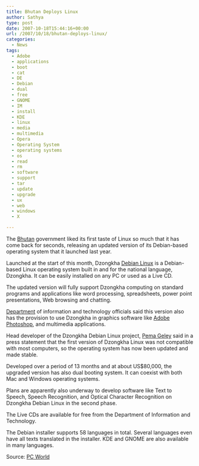 ```yaml
---
title: Bhutan Deploys Linux
author: Sathya
type: post
date: 2007-10-18T15:44:16+00:00
url: /2007/10/18/bhutan-deploys-linux/
categories:
  - News
tags:
  - Adobe
  - applications
  - boot
  - cat
  - DE
  - Debian
  - dual
  - free
  - GNOME
  - IM
  - install
  - KDE
  - linux
  - media
  - multimedia
  - Opera
  - Operating System
  - operating systems
  - os
  - read
  - rm
  - software
  - support
  - tar
  - update
  - upgrade
  - ux
  - web
  - windows
  - X

---
```

The [Bhutan][1] government liked its first taste of Linux so much that it has come back for seconds, releasing an updated version of its Debian-based operating system that it launched last year.

Launched at the start of this month, Dzongkha [Debian Linux][2] is a Debian-based Linux operating system built in and for the national language, Dzongkha. It can be easily installed on any PC or used as a Live CD.

The updated version will fully support Dzongkha computing on standard programs and applications like word processing, spreadsheets, power point presentations, Web browsing and chatting.

[Department][3] of information and technology officials said this version also has the provision to use Dzongkha in graphics software like [Adobe Photoshop][4], and multimedia applications.

Head developer of the Dzongkha Debian Linux project, [Pema Geley][5] said in a press statement that the first version of Dzongkha Linux was not compatible with most computers, so the operating system has now been updated and made stable.

Developed over a period of 13 months and at about US$80,000, the upgraded version has also dual booting system. It can coexist with both Mac and Windows operating systems.

Plans are apparently also underway to develop software like Text to Speech, Speech Recognition, and Optical Character Recognition on Dzongkha Debian Linux in the second phase.

The Live CDs are available for free from the Department of Information and Technology.

The Debian installer supports 58 languages in total. Several languages even have all texts translated in the installer. KDE and GNOME are also available in many languages.

Source: [PC World][6]

 [1]: http://www.pcworld.com/tags/Bhutan.html
 [2]: http://www.pcworld.com/tags/Debian+GNU%2fLinux+OS.html
 [3]: http://www.pcworld.com/tags/Department+of+Information+and+Technology.html
 [4]: http://www.pcworld.com/tags/Adobe+Photoshop.html
 [5]: http://www.pcworld.com/tags/Pema+Geley.html
 [6]: http://www.pcworld.com/article/id,137521-pg,1/article.html